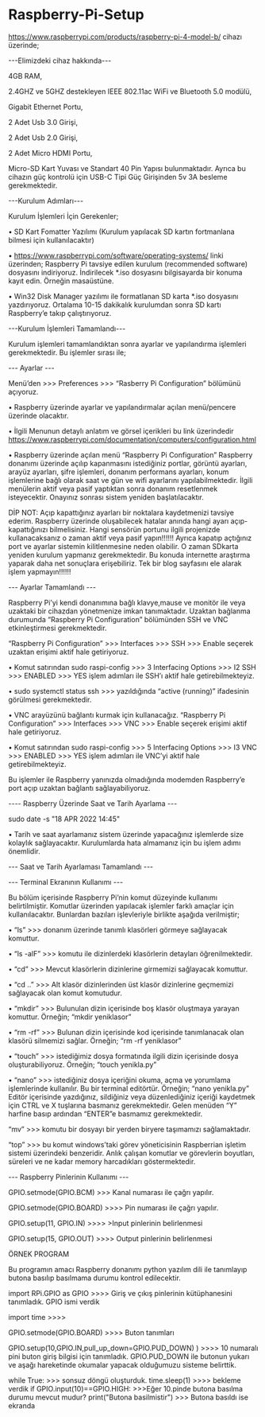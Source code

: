# Raspberry-Pi-Setup

https://www.raspberrypi.com/products/raspberry-pi-4-model-b/ cihazı üzerinde;

---Elimizdeki cihaz hakkında---

4GB RAM,

2.4GHZ ve 5GHZ destekleyen IEEE 802.11ac WiFi ve Bluetooth 5.0 modülü,

Gigabit Ethernet Portu,

2 Adet Usb 3.0 Girişi,

2 Adet Usb 2.0 Girişi,

2 Adet Micro HDMI Portu,

Micro-SD Kart Yuvası ve Standart 40 Pin Yapısı bulunmaktadır. Ayrıca bu cihazın güç kontrolü için USB-C Tipi Güç Girişinden 5v 3A besleme gerekmektedir.

---Kurulum Adımları---

Kurulum İşlemleri İçin Gerekenler;

•	SD Kart Fomatter Yazılımı (Kurulum yapılacak SD kartın fortmanlana bilmesi için kullanılacaktır)

•	https://www.raspberrypi.com/software/operating-systems/ linki üzerinden; Raspberry Pi tavsiye edilen kurulum (recommended software) dosyasını indiriyoruz. İndirilecek *.iso dosyasını bilgisayarda bir konuma kayıt edin. Örneğin masaüstüne.

•	Win32 Disk Manager yazılımı ile formatlanan SD karta *.iso dosyasını yazdırıyoruz. Ortalama 10-15 dakikalık kurulumdan sonra SD kartı Raspberry’e takıp çalıştırıyoruz. 

---Kurulum İşlemleri Tamamlandı---

Kurulum işlemleri tamamlandıktan sonra ayarlar ve yapılandırma işlemleri gerekmektedir. Bu işlemler sırası ile;

--- Ayarlar ---

Menü’den >>> Preferences >>> “Rasberry Pi Configuration” bölümünü açıyoruz. 

•	Raspberry üzerinde ayarlar ve yapılandırmalar açılan menü/pencere üzerinde olacaktır.

•	İlgili Menunun detaylı anlatım ve görsel içerikleri bu link üzerindedir https://www.raspberrypi.com/documentation/computers/configuration.html 

•	Raspberry üzerinde açılan menü “Raspberry Pi Configuration” Raspberry donanımı üzerinde açılıp kapanmasını istediğiniz portlar, görüntü ayarları, arayüz ayarları, şifre işlemleri, donanım performans ayarları, konum işlemlerine bağlı olarak saat ve gün ve wifi ayarlarını yapılabilmektedir. İlgili menülerin aktif veya pasif yaptıktan sonra donanım resetlenmek isteyecektir. Onayınız sonrası sistem yeniden başlatılacaktır. 

DİP NOT: Açıp kapattığınız ayarları bir noktalara kaydetmenizi tavsiye ederim. Raspberry üzerinde oluşabilecek hatalar anında hangi ayarı açıp-kapattığınızı bilmelisiniz. Hangi sensörün portunu ilgili projenizde kullanacaksanız o zaman aktif veya pasif yapın!!!!!! Ayrıca kapatıp açtığınız port ve ayarlar sistemin kilitlenmesine neden olabilir. O zaman SDkarta yeniden kurulum yapmanız gerekmektedir. Bu konuda internette araştırma yaparak daha net sonuçlara erişebiliriz. Tek bir blog sayfasını ele alarak işlem yapmayın!!!!!!

--- Ayarlar Tamamlandı ---

Raspberry Pi’yi kendi donanımına bağlı klavye,mause ve monitör ile veya uzaktaki bir cihazdan yönetmenize imkan tanımaktadır. Uzaktan bağlanma durumunda “Raspberry Pi Configuration”  bölümünden SSH ve VNC etkinleştirmesi gerekmektedir. 

“Raspberry Pi Configuration”  >>> Interfaces >>> SSH >>> Enable seçerek uzaktan erişimi aktif hale getiriyoruz. 

•	Komut satırından sudo raspi-config >>> 3 Interfacing Options >>> I2 SSH >>> ENABLED >>> YES işlem adımları ile SSH’ı aktif hale getirebilmekteyiz. 

•	sudo systemctl status ssh >>> yazıldığında “active (running)” ifadesinin görülmesi gerekmektedir.  

•	VNC arayüzünü bağlantı kurmak için kullanacağız. “Raspberry Pi Configuration”  >>> Interfaces >>> VNC >>> Enable seçerek erişimi aktif hale getiriyoruz.

•	Komut satırından sudo raspi-config >>> 5 Interfacing Options >>> I3 VNC >>> ENABLED >>> YES işlem adımları ile VNC’yi aktif hale getirebilmekteyiz. 

Bu işlemler ile Raspberry yanınızda olmadığında modemden Raspberry’e port açıp uzaktan bağlantı sağlayabiliyoruz.

---- Raspberry Üzerinde Saat ve Tarih Ayarlama ---

sudo date -s "18 APR 2022 14:45"

•	Tarih ve saat ayarlamanız sistem üzerinde yapacağınız işlemlerde size kolaylık sağlayacaktır. Kurulumlarda hata almamanız için bu işlem adımı önemlidir.

--- Saat ve Tarih Ayarlaması Tamamlandı ---

--- Terminal Ekranının Kullanımı ---

Bu bölüm içerisinde Raspberry Pi’nin komut düzeyinde kullanımı belirtilmiştir. Komutlar üzerinden yapılacak işlemler farklı amaçlar için kullanılacaktır. Bunlardan bazıları işlevleriyle birlikte aşağıda verilmiştir;

•	“ls” >>> donanım üzerinde tanımlı klasörleri görmeye sağlayacak komuttur. 

•	“ls -alF” >>> komutu ile dizinlerdeki klasörlerin detayları öğrenilmektedir.

•	“cd” >>> Mevcut klasörlerin dizinlerine girmemizi sağlayacak komuttur.  

•	“cd ..” >>> Alt klasör dizinlerinden üst klasör dizinlerine geçmemizi sağlayacak olan komut komutudur. 

•	“mkdir” >>> Bulunulan dizin içerisinde boş klasör oluştmaya yarayan komuttur. Örneğin; “mkdir yeniklasor”

•	“rm -rf” >>> Bulunan dizin içerisinde kod içerisinde tanımlanacak olan klasörü silmemizi sağlar. Örneğin;  “rm -rf yeniklasor”

•	“touch” >>> istediğimiz dosya formatında ilgili dizin içerisinde dosya oluşturabiliyoruz. Örneğin;  “touch yenikla.py”

•	“nano” >>> istediğiniz dosya içeriğini okuma, açma ve yorumlama işlemlerinde kullanılır. Bu bir terminal editörtür.  Örneğin;  “nano yenikla.py”
Editör içerisinde yazdığınız, sildiğiniz veya düzenlediğiniz içeriği kaydetmek için CTRL ve X tuşlarına basmanız gerekmektedir. Gelen menüden “Y” harfine basıp ardından “ENTER”e basmamız gerekmektedir.

“mv” >>> komutu bir dosyayı bir yerden biryere taşımamızı sağlamaktadır. 

“top” >>> bu komut windows’taki görev yöneticisinin Raspberrian işletim sistemi üzerindeki benzeridir. Anlık çalışan komutlar ve görevlerin boyutları, süreleri ve ne kadar memory harcadıkları göstermektedir.

--- Raspberry Pinlerinin Kullanımı ---

GPIO.setmode(GPIO.BCM) >>> Kanal numarası ile çağrı yapılır.

GPIO.setmode(GPIO.BOARD) >>>> Pin numarası ile çağrı yapılır.

GPIO.setup(11, GPIO.IN) >>>> >Input pinlerinin belirlenmesi

GPIO.setup(15, GPIO.OUT) >>>> Output pinlerinin belirlenmesi

ÖRNEK PROGRAM 

Bu programın amacı Raspberry donanımı python yazılım dili ile tanımlayıp butona basılıp basılmama durumu kontrol edilecektir.

import RPi.GPIO as GPIO    >>>> Giriş ve çıkış pinlerinin kütüphanesini tanımladık. GPIO ismi verdik

import time   >>>>

GPIO.setmode(GPIO.BOARD) >>>> Buton tanımları

GPIO.setup(10,GPIO.IN,pull_up_down=GPIO.PUD_DOWN) ) >>>> 10 numaralı pini buton giriş bilgisi için tanımladık. GPIO.PUD_DOWN ile butonun yukarı ve aşağı hareketinde 
okumalar yapacak olduğumuzu sisteme belirttik.

while True:  >>> sonsuz döngü oluşturduk.
    time.sleep(1) >>>> bekleme verdik
    if GPIO.input(10)==GPIO.HIGH: >>>Eğer 10.pinde butona basılma durumu mevcut mudur? 
        print("Butona basilmistir") >>> Butona basıldı ise ekranda 
